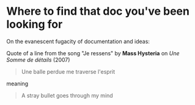 # Where to find that doc you've been looking for

On the evanescent fugacity of documentation and ideas: 

Quote of a line from the song "Je ressens" by **Mass Hysteria** on _Une Somme de détails_ (2007)
> Une balle perdue me traverse l'esprit

 meaning
 
> A stray bullet goes through my mind 
